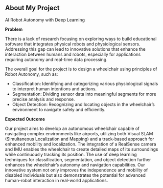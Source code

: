 ## About My Project

AI Robot Autonomy with Deep Learning 


**Problem**

There is a lack of research focusing on exploring ways to build educational software that integrates physical robots and physiological sensors. Addressing this gap can lead to innovative solutions that enhance the interaction between humans and robots, especially for applications requiring autonomy and real-time data processing.



The overall goal for the project is to design a wheelchair using principles of Robot Autonomy, such as:

- Classification: Identifying and categorizing various physiological signals to interpret human intentions and actions.
- Segmentation: Dividing sensor data into meaningful segments for more precise analysis and response.
- Object Detection: Recognizing and locating objects in the wheelchair’s environment to navigate safely and efficiently.

**Expected Outcome**

Our project aims to develop an autonomous wheelchair capable of navigating complex environments like airports, utilizing both Visual SLAM (Simultaneous Localization and Mapping) and a track-based approach for enhanced mobility and localization. The integration of a RealSense camera and IMU enables the wheelchair to create detailed maps of its surroundings while continuously tracking its position. The use of deep learning techniques for classification, segmentation, and object detection further enhances the wheelchair’s autonomy and navigation capabilities. Our innovative system not only improves the independence and mobility of disabled individuals but also demonstrates the potential for advanced human-robot interaction in real-world applications.


